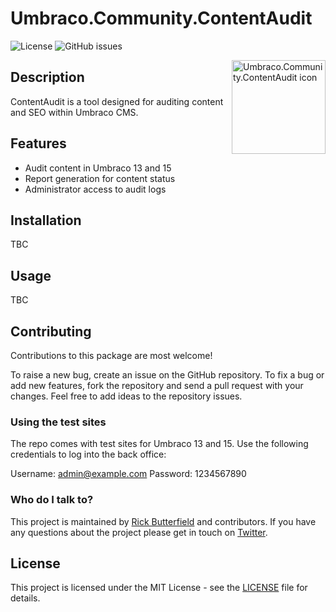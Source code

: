 # Umbraco.Community.ContentAudit

![License](https://img.shields.io/github/license/rickbutterfield/Umbraco.Community.ContentAudit)
![GitHub issues](https://img.shields.io/github/issues/rickbutterfield/Umbraco.Community.ContentAudit)

<img src="https://raw.githubusercontent.com/rickbutterfield/Umbraco.Community.ContentAudit/main/.github/assets/icon.svg" alt="Umbraco.Community.ContentAudit icon" width="150" height="150" align="right">

## Description
ContentAudit is a tool designed for auditing content and SEO within Umbraco CMS.

## Features
- Audit content in Umbraco 13 and 15
- Report generation for content status
- Administrator access to audit logs

## Installation
TBC

## Usage
TBC

## Contributing
Contributions to this package are most welcome!

To raise a new bug, create an issue on the GitHub repository. To fix a bug or add new features, fork the repository and send a pull request with your changes. Feel free to add ideas to the repository issues.

### Using the test sites
The repo comes with test sites for Umbraco 13 and 15. Use the following credentials to log into the back office:

Username: admin@example.com
Password: 1234567890

### Who do I talk to?
This project is maintained by [Rick Butterfield](https://github.com/rickbutterfield) and contributors. If you have any questions about the project please get in touch on [Twitter](https://twitter.com).

## License
This project is licensed under the MIT License - see the [LICENSE](LICENSE) file for details.
